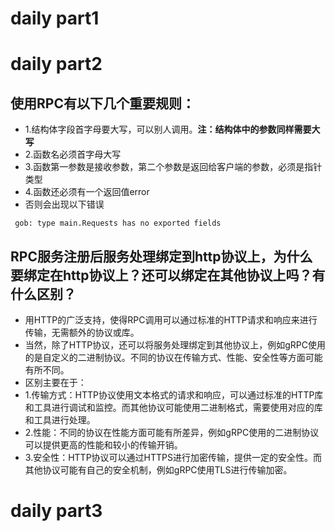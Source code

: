 # daily part1

# daily part2
## 使用RPC有以下几个重要规则：
* 1.结构体字段首字母要大写，可以别人调用。**注：结构体中的参数同样需要大写**
* 2.函数名必须首字母大写
* 3.函数第一参数是接收参数，第二个参数是返回给客户端的参数，必须是指针类型
* 4.函数还必须有一个返回值error
* 否则会出现以下错误
```
 gob: type main.Requests has no exported fields
```
## RPC服务注册后服务处理绑定到http协议上，为什么要绑定在http协议上？还可以绑定在其他协议上吗？有什么区别？
* 用HTTP的广泛支持，使得RPC调用可以通过标准的HTTP请求和响应来进行传输，无需额外的协议或库。
* 当然，除了HTTP协议，还可以将服务处理绑定到其他协议上，例如gRPC使用的是自定义的二进制协议。不同的协议在传输方式、性能、安全性等方面可能有所不同。
* 区别主要在于：
* 1.传输方式：HTTP协议使用文本格式的请求和响应，可以通过标准的HTTP库和工具进行调试和监控。而其他协议可能使用二进制格式，需要使用对应的库和工具进行处理。
* 2.性能：不同的协议在性能方面可能有所差异，例如gRPC使用的二进制协议可以提供更高的性能和较小的传输开销。
* 3.安全性：HTTP协议可以通过HTTPS进行加密传输，提供一定的安全性。而其他协议可能有自己的安全机制，例如gRPC使用TLS进行传输加密。
# daily part3
